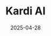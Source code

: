 ---  
layout: startup_page  
title: "Kardi AI"  
id: "kardi.ai"  
permalink: "/kardiaikardi.ai04282025/"  
website: "https://www.kardi.ai/"  
funding_round: ""  
funding_amount: "€1.1M"  
investors: "BrightCap Ventures, DEPO Ventures, Garage Angels, Lumus Investment Collective, Czech angel investor"  
about: "Kardi AI has developed an AI-powered chest strap that detects heart arrhythmias. The device combines ECG measurement with AI analysis to overcome limitations of traditional monitoring and improve early detection of life-threatening conditions. This makes heart health monitoring more accurate and accessible."  
markets: "Healthtech, AI, Artificial Intelligence (AI), Health Care, Machine Learning, Medical Device"  
hq: "Olomouc, Olomoucky kraj, Czech Republic"  
founded_year: "2022"  
linkedin: "https://www.linkedin.com/company/kardi-ai/"  
twitter: ""  
instagram: ""  
facebook: "https://www.facebook.com/KARDIAI"  
crunchbase: "https://www.crunchbase.com/organization/kardi-ai"  
pitchbook: "https://pitchbook.com/profiles/company/496564-30"  

date_display: "28-Apr-2025"  
date: "2025-04-28"

# SEO Optimization  
meta_title: "Kardi AI -  Funding (€1.1M)"  
meta_description: "Kardi AI, Kardi AI has developed an AI-powered chest strap that detects heart arrhythmias. The device combines ECG measurement with AI analysis to overcome limi..."  
meta_keywords: "Kardi AI, Healthtech, AI, Artificial Intelligence (AI), Health Care, Machine Learning, Medical Device,  funding"  
canonical_url: "https://startup.projectstartups.com/kardiaikardi.ai04282025/"  
---